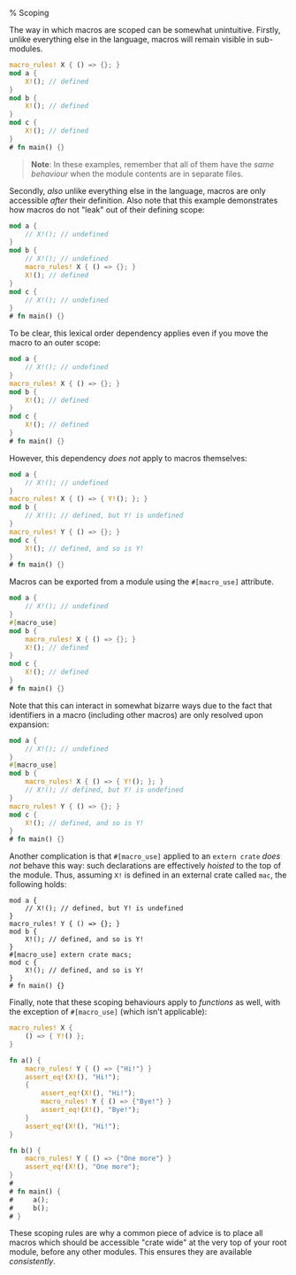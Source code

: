 % Scoping

The way in which macros are scoped can be somewhat unintuitive.  Firstly, unlike everything else in the language, macros will remain visible in sub-modules.

```rust
macro_rules! X { () => {}; }
mod a {
    X!(); // defined
}
mod b {
    X!(); // defined
}
mod c {
    X!(); // defined
}
# fn main() {}
```

> **Note**: In these examples, remember that all of them have the *same behaviour* when the module contents are in separate files.

Secondly, *also* unlike everything else in the language, macros are only accessible *after* their definition.  Also note that this example demonstrates how macros do not "leak" out of their defining scope:

```rust
mod a {
    // X!(); // undefined
}
mod b {
    // X!(); // undefined
    macro_rules! X { () => {}; }
    X!(); // defined
}
mod c {
    // X!(); // undefined
}
# fn main() {}
```

To be clear, this lexical order dependency applies even if you move the macro to an outer scope:

```rust
mod a {
    // X!(); // undefined
}
macro_rules! X { () => {}; }
mod b {
    X!(); // defined
}
mod c {
    X!(); // defined
}
# fn main() {}
```

However, this dependency *does not* apply to macros themselves:

```rust
mod a {
    // X!(); // undefined
}
macro_rules! X { () => { Y!(); }; }
mod b {
    // X!(); // defined, but Y! is undefined
}
macro_rules! Y { () => {}; }
mod c {
    X!(); // defined, and so is Y!
}
# fn main() {}
```

Macros can be exported from a module using the `#[macro_use]` attribute.

```rust
mod a {
    // X!(); // undefined
}
#[macro_use]
mod b {
    macro_rules! X { () => {}; }
    X!(); // defined
}
mod c {
    X!(); // defined
}
# fn main() {}
```

Note that this can interact in somewhat bizarre ways due to the fact that identifiers in a macro (including other macros) are only resolved upon expansion:

```rust
mod a {
    // X!(); // undefined
}
#[macro_use]
mod b {
    macro_rules! X { () => { Y!(); }; }
    // X!(); // defined, but Y! is undefined
}
macro_rules! Y { () => {}; }
mod c {
    X!(); // defined, and so is Y!
}
# fn main() {}
```

Another complication is that `#[macro_use]` applied to an `extern crate` *does not* behave this way: such declarations are effectively *hoisted* to the top of the module.  Thus, assuming `X!` is defined in an external crate called `mac`, the following holds:

```ignore
mod a {
    // X!(); // defined, but Y! is undefined
}
macro_rules! Y { () => {}; }
mod b {
    X!(); // defined, and so is Y!
}
#[macro_use] extern crate macs;
mod c {
    X!(); // defined, and so is Y!
}
# fn main() {}
```

Finally, note that these scoping behaviours apply to *functions* as well, with the exception of `#[macro_use]` (which isn't applicable):

```rust
macro_rules! X {
    () => { Y!() };
}

fn a() {
    macro_rules! Y { () => {"Hi!"} }
    assert_eq!(X!(), "Hi!");
    {
        assert_eq!(X!(), "Hi!");
        macro_rules! Y { () => {"Bye!"} }
        assert_eq!(X!(), "Bye!");
    }
    assert_eq!(X!(), "Hi!");
}

fn b() {
    macro_rules! Y { () => {"One more"} }
    assert_eq!(X!(), "One more");
}
# 
# fn main() {
#     a();
#     b();
# }
```

These scoping rules are why a common piece of advice is to place all macros which should be accessible "crate wide" at the very top of your root module, before any other modules.  This ensures they are available *consistently*.

